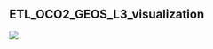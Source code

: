 ## ETL_OCO2_GEOS_L3_visualization
![](https://github.com/sagarlimbu0/ETL_OCO2_GEOS_L3_visualization/blob/main/oco2_etl.jpg)
